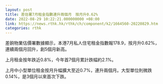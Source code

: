 ```yaml
---
layout: post
title: 差估署7月租金指數連升兩個月　按月升0.62%
date: 2022-08-29 10:22:21.000000000 +08:00
link: https://news.rthk.hk/rthk/ch/component/k2/1664560-20220829.htm
categories: rthk
---
```


差餉物業估價署數據顯示，本港7月私人住宅租金指數報178.9，按月升0.62%，連續兩個月回升，創5個月新高。

上月租金按年跌近0.8%，今年首7個月累計跌幅約2.1%。

上月中小型單位租金按月升幅擴大至近0.7%，連升兩個月。大型單位則微跌0.14%，是3個月以來首次下跌。
